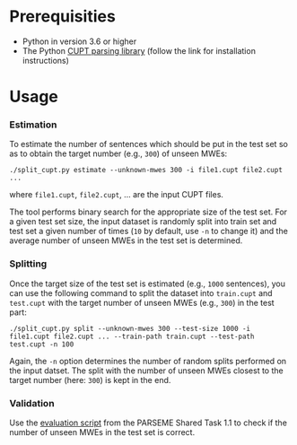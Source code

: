 # Prerequisities

* Python in version 3.6 or higher
* The Python [CUPT parsing library][cupt-parser] (follow the link for installation instructions)

# Usage

### Estimation

To estimate the number of sentences which should be put in the test set so as
to obtain the target number (e.g., `300`) of unseen MWEs:
```
./split_cupt.py estimate --unknown-mwes 300 -i file1.cupt file2.cupt ...
```
where `file1.cupt`, `file2.cupt`, ... are the input CUPT files.

The tool performs binary search for the appropriate size of the test set.  For
a given test set size, the input dataset is randomly split into train set and
test set a given number of times (`10` by default, use `-n` to change it) and
the average number of unseen MWEs in the test set is determined.

### Splitting

Once the target size of the test set is estimated (e.g., `1000` sentences), you
can use the following command to split the dataset into `train.cupt` and
`test.cupt` with the target number of unseen MWEs (e.g., `300`) in the test
part:
```
./split_cupt.py split --unknown-mwes 300 --test-size 1000 -i file1.cupt file2.cupt ... --train-path train.cupt --test-path test.cupt -n 100
```
Again, the `-n` option determines the number of random splits performed on the
input datset.  The split with the number of unseen MWEs closest to the target
number (here: `300`) is kept in the end.

### Validation

Use the [evaluation script][parseme-eval-1.1] from the PARSEME Shared Task 1.1
to check if the number of unseen MWEs in the test set is correct.


[cupt-parser]: https://github.com/kawu/parseme-cupt#python-cupt-parser "Python CUPT parser"
[parseme-eval-1.1]: https://gitlab.com/parseme/sharedtask-data/blob/master/1.1/bin/evaluate.py "PARSEME ST-1.1 evaluation script"
